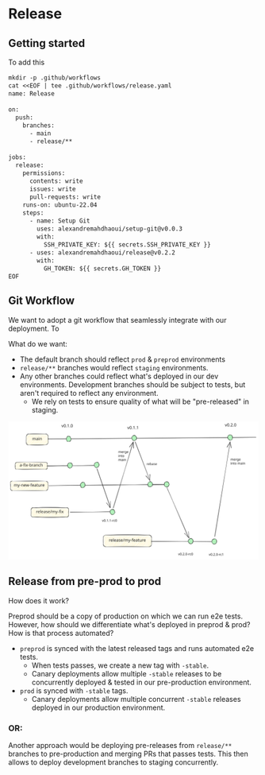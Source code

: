 # Release

## Getting started

To add this 

```shell
mkdir -p .github/workflows
cat <<EOF | tee .github/workflows/release.yaml
name: Release

on:
  push:
    branches:
      - main
      - release/**

jobs:
  release:
    permissions:
      contents: write
      issues: write
      pull-requests: write
    runs-on: ubuntu-22.04
    steps:
      - name: Setup Git
        uses: alexandremahdhaoui/setup-git@v0.0.3
        with:
          SSH_PRIVATE_KEY: ${{ secrets.SSH_PRIVATE_KEY }}
      - uses: alexandremahdhaoui/release@v0.2.2
        with:
          GH_TOKEN: ${{ secrets.GH_TOKEN }}
EOF
```

## Git Workflow

We want to adopt a git workflow that seamlessly integrate with our deployment. To 

What do we want:
- The default branch should reflect `prod` & `preprod` environments
- `release/**` branches would reflect `staging` environments.
- Any other branches could reflect what's deployed in our dev environments. Development branches should be subject to
  tests, but aren't required to reflect any environment. 
  - We rely on tests to ensure quality of what will be "pre-released" in staging.

![git workflow](./assets/git-workflow.svg)

## Release from pre-prod to prod

How does it work?

Preprod should be a copy of production on which we can run e2e tests. However, how should we differentiate what's 
deployed in preprod & prod? How is that process automated?
- `preprod` is synced with the latest released tags and runs automated e2e tests. 
  - When tests passes, we create a new tag
    with `-stable`.
  - Canary deployments allow multiple `-stable` releases to be concurrently deployed & tested in our pre-production 
    environment.
- `prod` is synced with `-stable` tags.
  - Canary deployments allow multiple concurrent `-stable` releases deployed in our production environment.

### OR:

Another approach would be deploying pre-releases from `release/**` branches to pre-production and merging PRs that 
passes tests. This then allows to deploy development branches to staging concurrently.

